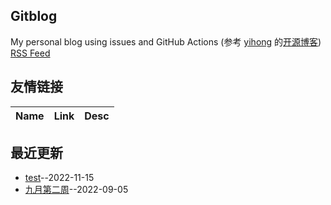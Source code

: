 ## Gitblog
My personal blog using issues and GitHub Actions (参考 [yihong](https://github.com/yihong0618) 的[开源博客](https://github.com/yihong0618/gitblog/issues/177))
[RSS Feed](https://raw.githubusercontent.com/zhangakira/blog-data/main/feed.xml)
## 友情链接
| Name | Link | Desc | 
 | ---- | ---- | ---- |
## 最近更新
- [test](https://github.com/zhangakira/blog-data/issues/3)--2022-11-15
- [九月第二周](https://github.com/zhangakira/blog-data/issues/2)--2022-09-05
